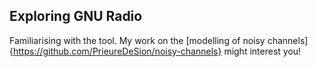 
## Exploring GNU Radio

Familiarising with the tool. My work on the [modelling of noisy channels]{https://github.com/PrieureDeSion/noisy-channels} might interest you!

